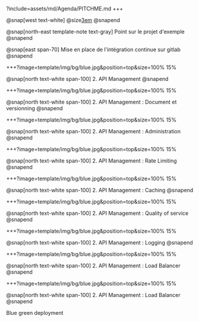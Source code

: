 ?include=assets/md/Agenda/PITCHME.md
+++

@snap[west text-white]
@size[3em](1.)
@snapend

@snap[north-east template-note text-gray]
Point sur le projet d'exemple 
@snapend

@snap[east span-70]
Mise en place de l'intégration continue sur gitlab 
@snapend

+++?image=template/img/bg/blue.jpg&position=top&size=100% 15%

@snap[north text-white span-100]
2. API Management 
@snapend


+++?image=template/img/bg/blue.jpg&position=top&size=100% 15%

@snap[north text-white span-100]
2. API Management : Document et versionning
@snapend

+++?image=template/img/bg/blue.jpg&position=top&size=100% 15%

@snap[north text-white span-100]
2. API Management : Administration
@snapend

+++?image=template/img/bg/blue.jpg&position=top&size=100% 15%

@snap[north text-white span-100]
2. API Management : Rate Limiting
@snapend

+++?image=template/img/bg/blue.jpg&position=top&size=100% 15%

@snap[north text-white span-100]
2. API Management : Caching
@snapend

+++?image=template/img/bg/blue.jpg&position=top&size=100% 15%

@snap[north text-white span-100]
2. API Management : Quality of service
@snapend

+++?image=template/img/bg/blue.jpg&position=top&size=100% 15%

@snap[north text-white span-100]
2. API Management : Logging
@snapend

+++?image=template/img/bg/blue.jpg&position=top&size=100% 15%

@snap[north text-white span-100]
2. API Management : Load Balancer
@snapend

+++?image=template/img/bg/blue.jpg&position=top&size=100% 15%

@snap[north text-white span-100]
2. API Management : Load Balancer
@snapend

Blue green deployment